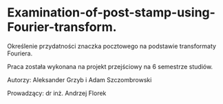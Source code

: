 Examination-of-post-stamp-using-Fourier-transform.
==================================================

Określenie przydatności znaczka pocztowego na podstawie transformaty Fouriera.

Praca została wykonana na projekt przejściowy na 6 semestrze studiów.

Autorzy: Aleksander Grzyb i Adam Szczombrowski

Prowadzący: dr inż. Andrzej Florek
